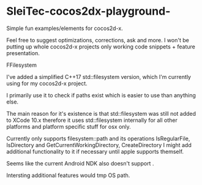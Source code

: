 # SleiTec-cocos2dx-playground-
Simple fun examples/elements for cocos2d-x.


Feel free to suggest optimizations, corrections, ask and more.
I won't be putting up whole cocos2d-x projects only working code snippets + feature presentation.


FFilesystem

I've added a simplified C++17 std::filesystem version, which I'm currently using for my cocos2d-x
project.

I primarily use it to check if paths exist which is easier to use than anything else.

The main reason for it's existence is that std::filesystem was still not added to XCode 10.x
therefore it uses std::filesystem internally for all other platforms and platform
specific stuff for osx only.

Currently only supports filesystem::path and its operations
IsRegularFile, IsDirectory and GetCurrentWorkingDirectory, CreateDirectory I might add
additional functionality to it if necessary until apple supports <filesystem> themself.
  
Seems like the current Android NDK also doesn't support <filesystem>.

Intersting additional features would tmp OS path.
